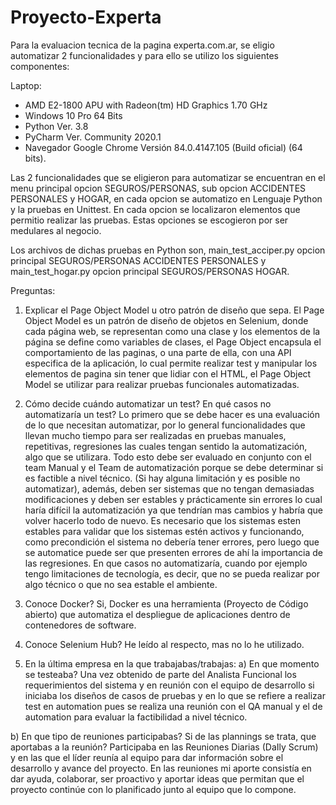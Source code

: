 # Proyecto-Experta

Para la evaluacion tecnica de la pagina experta.com.ar, se eligio automatizar 2 funcionalidades y para ello se utilizo los siguientes componentes:

Laptop:
 - AMD E2-1800 APU with Radeon(tm) HD Graphics   1.70 GHz 
 - Windows 10 Pro 64 Bits
 - Python Ver. 3.8
 - PyCharm Ver. Community 2020.1
 - Navegador Google Chrome Versión 84.0.4147.105 (Build oficial) (64 bits).
 
Las 2 funcionalidades que se eligieron para automatizar se encuentran en el menu principal opcion SEGUROS/PERSONAS, sub opcion ACCIDENTES PERSONALES y HOGAR, en cada opcion se automatizo en Lenguaje Python y la pruebas en Unittest. En cada opcion se localizaron elementos que permitio realizar las pruebas. Estas opciones se escogieron por ser medulares al negocio.

Los archivos de dichas pruebas en Python son, main_test_acciper.py opcion principal SEGUROS/PERSONAS ACCIDENTES PERSONALES y main_test_hogar.py opcion principal SEGUROS/PERSONAS HOGAR.
 
 
Preguntas:

1) Explicar el Page Object Model u otro patrón de diseño que sepa.
El Page Object Model es un patrón de diseño de objetos en Selenium, donde cada página web, se representan como una clase y los elementos de la página se define como variables de clases, el Page Object encapsula el comportamiento de las paginas, o una parte de ella, con una API especifica de la aplicación, lo cual permite realizar test y manipular los elementos de pagina sin tener que lidiar con el HTML, el Page Object Model se utilizar para realizar pruebas funcionales automatizadas.

2) Cómo decide cuándo automatizar un test? En qué casos no automatizaría un test?
Lo primero que se debe hacer es una evaluación de lo que necesitan automatizar, por lo general funcionalidades que llevan mucho tiempo para ser realizadas en pruebas manuales, repetitivas, regresiones las cuales tengan sentido la automatización, algo que se utilizara. Todo esto debe ser evaluado en conjunto con el team Manual y el Team de automatización porque se debe determinar si es factible a nivel técnico. (Si hay alguna limitación y es posible no automatizar), además, deben ser sistemas que no tengan demasiadas modificaciones y deben ser estables y prácticamente sin errores lo cual haría difícil la automatización ya que tendrían mas cambios y habría que volver hacerlo todo de nuevo. Es necesario que los sistemas esten estables para validar que los sistemas estén activos y funcionando, como precondición el sistema no debería tener errores, pero luego que se automatice puede ser que presenten errores de ahí la importancia de las regresiones. 
En que casos no automatizaría, cuando por ejemplo tengo limitaciones de tecnología, es decir, que no se pueda realizar por algo técnico o que no sea estable el ambiente.

3) Conoce Docker?
Si, Docker es una herramienta (Proyecto de Código abierto) que automatiza el despliegue de aplicaciones dentro de contenedores de software. 

4) Conoce Selenium Hub?
He leído al respecto, mas no lo he utilizado.

5) En la última empresa en la que trabajabas/trabajas:
a) En que momento se testeaba?
Una vez obtenido de parte del Analista Funcional los requerimientos del sistema y en reunión con el equipo de desarrollo si iniciaba los diseños de casos de pruebas y en lo que se refiere a realizar test en automation pues se realiza una    reunión con el QA manual y el de automation para evaluar la factibilidad a nivel técnico.

b)	En que tipo de reuniones participabas? Si de las plannings se trata, que aportabas a la reunión?
Participaba en las Reuniones Diarias (DaIly Scrum) y en las que el líder reunía al equipo para dar información sobre el desarrollo y avance del proyecto. En las reuniones mi aporte consistía en dar ayuda, colaborar, ser proactivo y aportar ideas que permitan que el proyecto continúe con lo planificado junto al equipo que lo compone.
   
